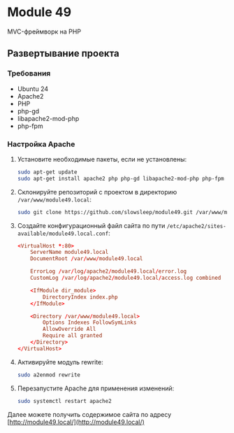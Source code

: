 # Module 49

MVC-фреймворк на PHP

## Развертывание проекта

### Требования

- Ubuntu 24
- Apache2
- PHP
- php-gd
- libapache2-mod-php
- php-fpm

### Настройка Apache

1. Установите необходимые пакеты, если не установлены:

    ```bash
    sudo apt-get update
    sudo apt-get install apache2 php php-gd libapache2-mod-php php-fpm
    ```

2. Склонируйте репозиторий с проектом в директорию `/var/www/module49.local`:

    ```bash
    sudo git clone https://github.com/slowsleep/module49.git /var/www/module49.local
    ```

3. Создайте конфигурационный файл сайта по пути `/etc/apache2/sites-available/module49.local.conf`:

    ```conf
    <VirtualHost *:80>
        ServerName module49.local
        DocumentRoot /var/www/module49.local

        ErrorLog /var/log/apache2/module49.local/error.log
        CustomLog /var/log/apache2/module49.local/access.log combined

        <IfModule dir_module>
            DirectoryIndex index.php
        </IfModule>

        <Directory /var/www/module49.local>
            Options Indexes FollowSymLinks
            AllowOverride All
            Require all granted
        </Directory>
    </VirtualHost>
    ```

4. Активируйте модуль rewrite:

    ```bash
    sudo a2enmod rewrite
    ```

5. Перезапустите Apache для применения изменений:

    ```bash
    sudo systemctl restart apache2
    ```

Далее можете получить содержимое сайта по адресу [http://module49.local/](http://module49.local/)
